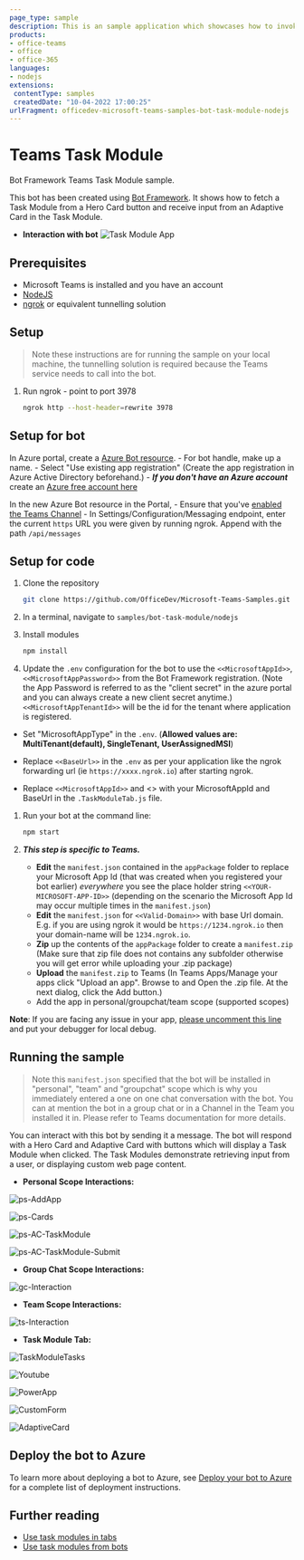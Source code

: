 ```yaml
---
page_type: sample
description: This is an sample application which showcases how to invoke task module from adaptive and hero cards.
products:
- office-teams
- office
- office-365
languages:
- nodejs
extensions:
 contentType: samples
 createdDate: "10-04-2022 17:00:25"
urlFragment: officedev-microsoft-teams-samples-bot-task-module-nodejs
---
```


# Teams Task Module

Bot Framework Teams Task Module sample.

This bot has been created using [Bot Framework](https://dev.botframework.com). It shows how to fetch a Task Module from a Hero Card button and receive input from an Adaptive Card in the Task Module.

- **Interaction with bot**
![Task Module App](Images/TaskModule.gif)

## Prerequisites

- Microsoft Teams is installed and you have an account
- [NodeJS](https://nodejs.org/en/)
- [ngrok](https://ngrok.com/) or equivalent tunnelling solution

## Setup

> Note these instructions are for running the sample on your local machine, the tunnelling solution is required because
the Teams service needs to call into the bot.

1) Run ngrok - point to port 3978

    ```bash
    ngrok http --host-header=rewrite 3978
    ```

## Setup for bot
In Azure portal, create a [Azure Bot resource](https://docs.microsoft.com/en-us/azure/bot-service/bot-service-quickstart-registration).
    - For bot handle, make up a name.
    - Select "Use existing app registration" (Create the app registration in Azure Active Directory beforehand.)
    - __*If you don't have an Azure account*__ create an [Azure free account here](https://azure.microsoft.com/en-us/free/)
    
   In the new Azure Bot resource in the Portal, 
    - Ensure that you've [enabled the Teams Channel](https://learn.microsoft.com/en-us/azure/bot-service/channel-connect-teams?view=azure-bot-service-4.0)
    - In Settings/Configuration/Messaging endpoint, enter the current `https` URL you were given by running ngrok. Append with the path `/api/messages`

## Setup for code
1) Clone the repository

    ```bash
    git clone https://github.com/OfficeDev/Microsoft-Teams-Samples.git
    ```

1) In a terminal, navigate to `samples/bot-task-module/nodejs`

1) Install modules

    ```bash
    npm install
    ```

1) Update the `.env` configuration for the bot to use the `<<MicrosoftAppId>>`, `<<MicrosoftAppPassword>>` from the Bot Framework registration. (Note the App Password is referred to as the "client secret" in the azure portal and you can always create a new client secret anytime.) `<<MicrosoftAppTenantId>>` will be the id for the tenant where application is registered.
- Set "MicrosoftAppType" in the `.env`. (**Allowed values are: MultiTenant(default), SingleTenant, UserAssignedMSI**)

- Replace `<<BaseUrl>>` in the `.env` as per your application like the ngrok forwarding url (ie `https://xxxx.ngrok.io`) after starting ngrok.

- Replace `<<MicrosoftAppId>>` and <<BaseUrl>> with your MicrosoftAppId and BaseUrl in the `.TaskModuleTab.js` file.

1) Run your bot at the command line:

    ```bash
    npm start
    ```

1) __*This step is specific to Teams.*__
    - **Edit** the `manifest.json` contained in the `appPackage` folder to replace your Microsoft App Id (that was created when you registered your bot earlier) *everywhere* you see the place holder string `<<YOUR-MICROSOFT-APP-ID>>` (depending on the scenario the Microsoft App Id may occur multiple times in the `manifest.json`)
    - **Edit** the `manifest.json` for `<<Valid-Domain>>` with base Url domain. E.g. if you are using ngrok it would be `https://1234.ngrok.io` then your domain-name will be `1234.ngrok.io`.
    - **Zip** up the contents of the `appPackage` folder to create a `manifest.zip` (Make sure that zip file does not contains any subfolder otherwise you will get error while uploading your .zip package)
    - **Upload** the `manifest.zip` to Teams (In Teams Apps/Manage your apps click "Upload an app". Browse to and Open the .zip file. At the next dialog, click the Add button.)
    - Add the app in personal/groupchat/team scope (supported scopes)

**Note**: If you are facing any issue in your app, [please uncomment this line](https://github.com/OfficeDev/Microsoft-Teams-Samples/blob/main/samples/bot-task-module/nodejs/index.js#L45) and put your debugger for local debug.

## Running the sample

> Note this `manifest.json` specified that the bot will be installed in "personal", "team" and "groupchat" scope which is why you immediately entered a one on one chat conversation with the bot. You can at mention the bot in a group chat or in a Channel in the Team you installed it in. Please refer to Teams documentation for more details.

You can interact with this bot by sending it a message. The bot will respond with a Hero Card and Adaptive Card with buttons which will display a Task Module when clicked. The Task Modules demonstrate retrieving input from a user, or displaying custom web page content.

- **Personal Scope Interactions:**

![ps-AddApp ](Images/ps-AddApp.png)

![ps-Cards ](Images/ps-Cards.png)

![ps-AC-TaskModule ](Images/ps-AC-TaskModule.png)

![ps-AC-TaskModule-Submit ](Images/ps-AC-TaskModule-Submit.png)

- **Group Chat Scope Interactions:**

![gc-Interaction ](Images/gc-Interaction.png)

- **Team Scope Interactions:**

![ts-Interaction ](Images/ts-Interaction.png)

- **Task Module Tab:**

![TaskModuleTasks](Images/3.Tasks.png)

![Youtube](Images/4.Youtube.png)

![PowerApp](Images/5.PowerApp.png)

![CustomForm](Images/6.CustomForm.png)

![AdaptiveCard](Images/7.AdaptiveCard.png)

## Deploy the bot to Azure

To learn more about deploying a bot to Azure, see [Deploy your bot to Azure](https://aka.ms/azuredeployment) for a complete list of deployment instructions.

## Further reading
- [Use task modules in tabs](https://learn.microsoft.com/microsoftteams/platform/task-modules-and-cards/task-modules/task-modules-tabs?tabs=teamsjs%2Cteamsjs2)
- [Use task modules from bots](https://learn.microsoft.com/microsoftteams/platform/task-modules-and-cards/task-modules/task-modules-bots?tabs=nodejs)
